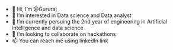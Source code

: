 - 👋 Hi, I’m @Gururaj
- 👀 I’m interested in Data science and Data analyst 
- 🌱 I’m currently persuing the 2nd year of engineering in Artificial intelligence and data science 
- 💞️ I’m looking to collaborate on hackathons 
- 📫 You can reach me using linkedln link 


<!---
Guru8687/Guru8687 is a ✨ special ✨ repository because its `README.md` (this file) appears on your GitHub profile.
You can click the Preview link to take a look at your changes.
--->
